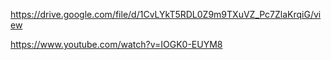 https://drive.google.com/file/d/1CvLYkT5RDL0Z9m9TXuVZ_Pc7ZlaKrqiG/view


https://www.youtube.com/watch?v=IOGK0-EUYM8
